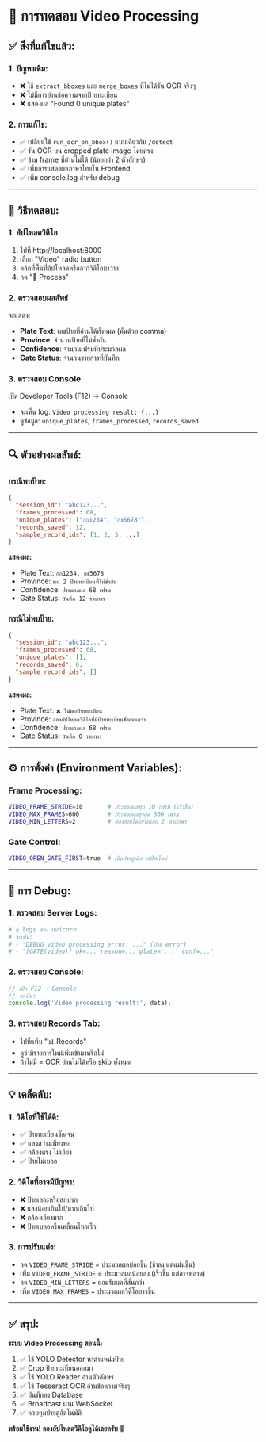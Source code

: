 # 🎥 การทดสอบ Video Processing

## ✅ สิ่งที่แก้ไขแล้ว:

### 1. **ปัญหาเดิม:**
- ❌ ใช้ `extract_bboxes` และ `merge_boxes` ที่ไม่ได้รัน OCR จริงๆ
- ❌ ไม่มีการอ่านข้อความจากป้ายทะเบียน
- ❌ แสดงผล "Found 0 unique plates"

### 2. **การแก้ไข:**
- ✅ เปลี่ยนใช้ `run_ocr_on_bbox()` แบบเดียวกับ `/detect`
- ✅ รัน OCR บน cropped plate image โดยตรง
- ✅ ข้าม frame ที่อ่านไม่ได้ (น้อยกว่า 2 ตัวอักษร)
- ✅ เพิ่มการแสดงผลภาษาไทยใน Frontend
- ✅ เพิ่ม console.log สำหรับ debug

---

## 🧪 วิธีทดสอบ:

### **1. อัปโหลดวิดีโอ**
1. ไปที่ http://localhost:8000
2. เลือก "Video" radio button
3. คลิกที่พื้นที่อัปโหลดหรือลากวิดีโอมาวาง
4. กด "🚀 Process"

### **2. ตรวจสอบผลลัพธ์**
จะแสดง:
- **Plate Text**: เลขป้ายที่อ่านได้ทั้งหมด (คั่นด้วย comma)
- **Province**: จำนวนป้ายที่ไม่ซ้ำกัน
- **Confidence**: จำนวนเฟรมที่ประมวลผล
- **Gate Status**: จำนวนรายการที่บันทึก

### **3. ตรวจสอบ Console**
เปิด Developer Tools (F12) → Console
- จะเห็น log: `Video processing result: {...}`
- ดูข้อมูล: `unique_plates`, `frames_processed`, `records_saved`

---

## 🔍 ตัวอย่างผลลัพธ์:

### **กรณีพบป้าย:**
```json
{
  "session_id": "abc123...",
  "frames_processed": 68,
  "unique_plates": ["กก1234", "กข5678"],
  "records_saved": 12,
  "sample_record_ids": [1, 2, 3, ...]
}
```

**แสดงผล:**
- Plate Text: `กก1234, กข5678`
- Province: `พบ 2 ป้ายทะเบียนที่ไม่ซ้ำกัน`
- Confidence: `ประมวลผล 68 เฟรม`
- Gate Status: `บันทึก 12 รายการ`

### **กรณีไม่พบป้าย:**
```json
{
  "session_id": "abc123...",
  "frames_processed": 68,
  "unique_plates": [],
  "records_saved": 0,
  "sample_record_ids": []
}
```

**แสดงผล:**
- Plate Text: `❌ ไม่พบป้ายทะเบียน`
- Province: `ลองอัปโหลดวิดีโอที่มีป้ายทะเบียนชัดเจนกว่า`
- Confidence: `ประมวลผล 68 เฟรม`
- Gate Status: `บันทึก 0 รายการ`

---

## ⚙️ การตั้งค่า (Environment Variables):

### **Frame Processing:**
```bash
VIDEO_FRAME_STRIDE=10       # ประมวลผลทุก 10 เฟรม (เร็วขึ้น)
VIDEO_MAX_FRAMES=600        # ประมวลผลสูงสุด 600 เฟรม
VIDEO_MIN_LETTERS=2         # ต้องอ่านได้อย่างน้อย 2 ตัวอักษร
```

### **Gate Control:**
```bash
VIDEO_OPEN_GATE_FIRST=true  # เปิดประตูเมื่อเจอป้ายใหม่
```

---

## 🐛 การ Debug:

### **1. ตรวจสอบ Server Logs:**
```bash
# ดู logs ของ uvicorn
# จะเห็น:
# - "DEBUG video processing error: ..." (ถ้ามี error)
# - "[GATE(video)] ok=... reason=... plate='...' conf=..."
```

### **2. ตรวจสอบ Console:**
```javascript
// เปิด F12 → Console
// จะเห็น:
console.log('Video processing result:', data);
```

### **3. ตรวจสอบ Records Tab:**
- ไปที่แท็บ "📊 Records"
- ดูว่ามีรายการใหม่เพิ่มเข้ามาหรือไม่
- ถ้าไม่มี = OCR อ่านไม่ได้หรือ skip ทั้งหมด

---

## 💡 เคล็ดลับ:

### **1. วิดีโอที่ใช้ได้ดี:**
- ✅ ป้ายทะเบียนชัดเจน
- ✅ แสงสว่างเพียงพอ
- ✅ กล้องตรง ไม่เอียง
- ✅ ป้ายไม่เบลอ

### **2. วิดีโอที่อาจมีปัญหา:**
- ❌ ป้ายเลอะหรือสกปรก
- ❌ แสงน้อยเกินไป/มากเกินไป
- ❌ กล้องเอียงมาก
- ❌ ป้ายเบลอหรือเคลื่อนไหวเร็ว

### **3. การปรับแต่ง:**
- ลด `VIDEO_FRAME_STRIDE` = ประมวลผลบ่อยขึ้น (ช้าลง แต่แม่นขึ้น)
- เพิ่ม `VIDEO_FRAME_STRIDE` = ประมวลผลน้อยลง (เร็วขึ้น แต่อาจพลาด)
- ลด `VIDEO_MIN_LETTERS` = ยอมรับผลที่สั้นกว่า
- เพิ่ม `VIDEO_MAX_FRAMES` = ประมวลผลวิดีโอยาวขึ้น

---

## ✅ สรุป:

**ระบบ Video Processing ตอนนี้:**
1. ✅ ใช้ YOLO Detector หาตำแหน่งป้าย
2. ✅ Crop ป้ายทะเบียนออกมา
3. ✅ ใช้ YOLO Reader อ่านตัวอักษร
4. ✅ ใช้ Tesseract OCR อ่านข้อความจริงๆ
5. ✅ บันทึกลง Database
6. ✅ Broadcast ผ่าน WebSocket
7. ✅ ควบคุมประตูอัตโนมัติ

**พร้อมใช้งาน! ลองอัปโหลดวิดีโอดูได้เลยครับ** 🎥



